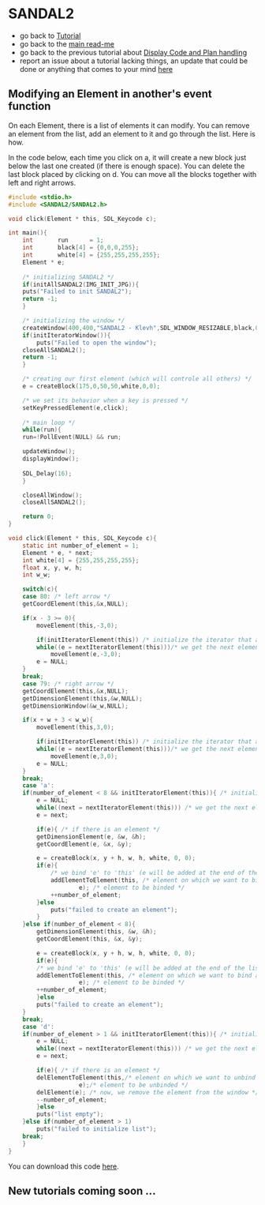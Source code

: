 # SANDAL2

* go back to [Tutorial](Tutorial.md)
* go back to the [main read-me](../README.md)
* go back to the previous tutorial about [Display Code and Plan handling](dc_plan.md)
* report an issue about a tutorial lacking things, an update that could be done or anything that comes to your mind [here](https://github.com/Klevh/SANDAL2/issues/new)

## Modifying an Element in another's event function

On each Element, there is a list of elements it can modify. You can remove an element from the list, add an element to it and go through the list. Here is how.

In the code below, each time you click on a, it will create a new block just below the last one created (if there is enough space). You can delete the last block placed by clicking on d. You can move all the blocks together with left and right arrows.

```c
#include <stdio.h>
#include <SANDAL2/SANDAL2.h>

void click(Element * this, SDL_Keycode c);

int main(){
    int       run      = 1;
    int       black[4] = {0,0,0,255};
    int       white[4] = {255,255,255,255};
    Element * e;
  
    /* initializing SANDAL2 */
    if(initAllSANDAL2(IMG_INIT_JPG)){
	puts("Failed to init SANDAL2");
	return -1;
    }

    /* initializing the window */
    createWindow(400,400,"SANDAL2 - Klevh",SDL_WINDOW_RESIZABLE,black,0);
    if(initIteratorWindow()){
        puts("Failed to open the window");
	closeAllSANDAL2();
	return -1;
    }

    /* creating our first element (which will controle all others) */
    e = createBlock(175,0,50,50,white,0,0);

    /* we set its behavior when a key is pressed */
    setKeyPressedElement(e,click);
    
    /* main loop */
    while(run){
	run=!PollEvent(NULL) && run;

	updateWindow();
	displayWindow();
	
	SDL_Delay(16);
    }

    closeAllWindow();
    closeAllSANDAL2();

    return 0;
}

void click(Element * this, SDL_Keycode c){
    static int number_of_element = 1;
    Element * e, * next;
    int white[4] = {255,255,255,255};
    float x, y, w, h;
    int w_w;

    switch(c){
    case 80: /* left arrow */
	getCoordElement(this,&x,NULL);

	if(x - 3 >= 0){
	    moveElement(this,-3,0);

	    if(initIteratorElement(this)) /* initialize the iterator that allows to go through the list of binded objects to 'this' */
		while((e = nextIteratorElement(this)))/* we get the next element binded to 'this' in 'next', if there is no element left, next will have the value NULL */
		    moveElement(e,-3,0);
	    e = NULL;
	}
	break;
    case 79: /* right arrow */
	getCoordElement(this,&x,NULL);
	getDimensionElement(this,&w,NULL);
	getDimensionWindow(&w_w,NULL);

	if(x + w + 3 < w_w){
	    moveElement(this,3,0);

	    if(initIteratorElement(this)) /* initialize the iterator that allows to go through the list of binded objects to 'this' */
		while((e = nextIteratorElement(this)))/* we get the next element binded to 'this' in 'next', if there is no element left, next will have the value NULL */
		    moveElement(e,3,0);
	    e = NULL;
	}
	break;
    case 'a':
	if(number_of_element < 8 && initIteratorElement(this)){ /* initialize the iterator that allows to go through the list of binded objects to 'this' */
	    e = NULL;
	    while((next = nextIteratorElement(this))) /* we get the next element binded to 'this' in 'next', if there is no element left, next will have the value NULL */
		e = next;

	    if(e){ /* if there is an element */
		getDimensionElement(e, &w, &h);
		getCoordElement(e, &x, &y);

		e = createBlock(x, y + h, w, h, white, 0, 0);
		if(e){
		    /* we bind 'e' to 'this' (e will be added at the end of the list) */
		    addElementToElement(this, /* element on which we want to bind another element */
					e); /* element to be binded */
		    ++number_of_element;
		}else
		    puts("failed to create an element");
	    }
	}else if(number_of_element < 8){
	    getDimensionElement(this, &w, &h);
	    getCoordElement(this, &x, &y);

	    e = createBlock(x, y + h, w, h, white, 0, 0);
	    if(e){
		/* we bind 'e' to 'this' (e will be added at the end of the list) */
		addElementToElement(this, /* element on which we want to bind another element */
				    e); /* element to be binded */
		++number_of_element;
	    }else
		puts("failed to create an element");
	}
	break;
    case 'd':
	if(number_of_element > 1 && initIteratorElement(this)){ /* initialize the iterator that allows to go through the list of binded objects to 'this' */
	    e = NULL;
	    while((next = nextIteratorElement(this))) /* we get the next element binded to 'this' in 'next', if there is no element left, next will have the value NULL */
		e = next;

	    if(e){ /* if there is an element */
		delElementToElement(this,/* element on which we want to unbind another element */
				    e);/* element to be unbinded */
		delElement(e); /* now, we remove the element from the window */
		--number_of_element;
	    }else
		puts("list empty");
	}else if(number_of_element > 1)
	    puts("failed to initialize list");
	break;
    }
}
```
You can download this code [here](https://github.com/Klevh/SANDAL2/raw/master/downloadable/element_to_element.zip).

## New tutorials coming soon ...